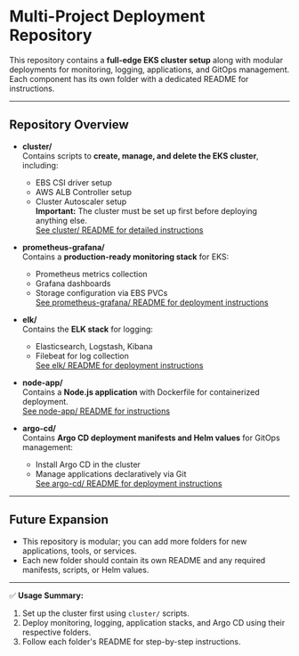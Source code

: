 # Multi-Project Deployment Repository

This repository contains a **full-edge EKS cluster setup** along with modular deployments for monitoring, logging, applications, and GitOps management. Each component has its own folder with a dedicated README for instructions.

---

## **Repository Overview**

- **cluster/**  
  Contains scripts to **create, manage, and delete the EKS cluster**, including:

  - EBS CSI driver setup
  - AWS ALB Controller setup
  - Cluster Autoscaler setup  
    **Important:** The cluster must be set up first before deploying anything else.  
    [See cluster/ README for detailed instructions](cluster/README.md)

- **prometheus-grafana/**  
  Contains a **production-ready monitoring stack** for EKS:

  - Prometheus metrics collection
  - Grafana dashboards
  - Storage configuration via EBS PVCs  
    [See prometheus-grafana/ README for deployment instructions](prometheus-grafana/README.md)

- **elk/**  
  Contains the **ELK stack** for logging:

  - Elasticsearch, Logstash, Kibana
  - Filebeat for log collection  
    [See elk/ README for deployment instructions](elk/README.md)

- **node-app/**  
  Contains a **Node.js application** with Dockerfile for containerized deployment.  
  [See node-app/ README for instructions](node-app/README.md)

- **argo-cd/**  
  Contains **Argo CD deployment manifests and Helm values** for GitOps management:
  - Install Argo CD in the cluster
  - Manage applications declaratively via Git  
    [See argo-cd/ README for deployment instructions](argo-cd/README.md)

---

## **Future Expansion**

- This repository is modular; you can add more folders for new applications, tools, or services.
- Each new folder should contain its own README and any required manifests, scripts, or Helm values.

---

✅ **Usage Summary:**

1. Set up the cluster first using `cluster/` scripts.
2. Deploy monitoring, logging, application stacks, and Argo CD using their respective folders.
3. Follow each folder's README for step-by-step instructions.
